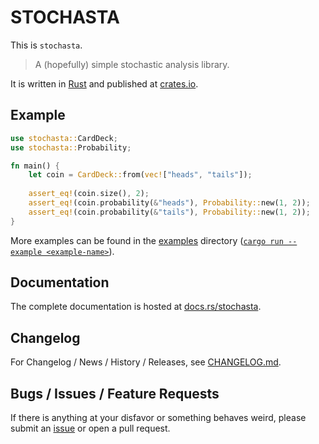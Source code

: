 # STOCHASTA

This is `stochasta`.

> A (hopefully) simple stochastic analysis library.

It is written in [Rust](https://rust-lang.org) and published at [crates.io](https://crates.io/crates/stochasta).

## Example

```rust
use stochasta::CardDeck;
use stochasta::Probability;

fn main() {
    let coin = CardDeck::from(vec!["heads", "tails"]);
    
    assert_eq!(coin.size(), 2);
    assert_eq!(coin.probability(&"heads"), Probability::new(1, 2));
    assert_eq!(coin.probability(&"tails"), Probability::new(1, 2));
}
```

More examples can be found in the [examples](examples/) directory ([`cargo run --example <example-name>`](https://doc.rust-lang.org/cargo/commands/cargo-run.html#examples)).

## Documentation

The complete documentation is hosted at [docs.rs/stochasta](https://docs.rs/stochasta).

## Changelog

For Changelog / News / History / Releases, see [CHANGELOG.md](CHANGELOG.md).

## Bugs / Issues / Feature Requests

If there is anything at your disfavor or something behaves weird, please submit an [issue](https://github.com/leun4m/stochasta/issues) or open a pull request.
